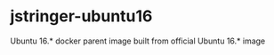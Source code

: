 jstringer-ubuntu16
================================================================================

Ubuntu 16.* docker parent image built from official Ubuntu 16.* image
